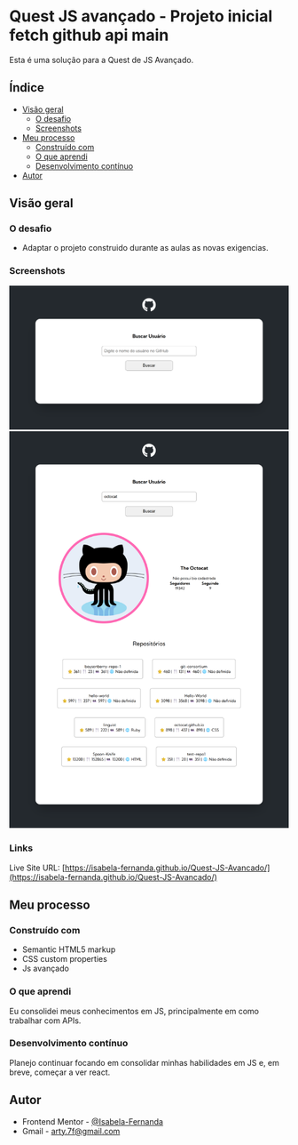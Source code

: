 # Quest JS avançado - Projeto inicial fetch github api main

Esta é uma solução para a Quest de JS Avançado.

## Índice

- [Visão geral](#Visão-geral)
  - [O desafio](#o-desafio)
  - [Screenshots](#Screenshost)
- [Meu processo](#meu-processo)
  - [Construído com](#construido-com)
  - [O que aprendi](#o-que-aprendi)
  - [Desenvolvimento contínuo](#desenvolvimento-contínuo)
- [Autor](#autor)


## Visão geral

### O desafio

- Adaptar o projeto construido durante as aulas as novas exigencias.

### Screenshots

<img src="./src/design/solution-1.png">
<img src="./src/design/solution-2-Octocat.png">

### Links
Live Site URL: [https://isabela-fernanda.github.io/Quest-JS-Avancado/](https://isabela-fernanda.github.io/Quest-JS-Avancado/)


## Meu processo

### Construído com

- Semantic HTML5 markup
- CSS custom properties
- Js avançado

### O que aprendi

Eu consolidei meus conhecimentos em JS, principalmente em como trabalhar com APIs.

### Desenvolvimento contínuo

Planejo continuar focando em consolidar minhas habilidades em JS e, em breve, começar a ver react.

## Autor

- Frontend Mentor - [@Isabela-Fernanda](https://www.frontendmentor.io/profile/Isabela-Fernanda)
- Gmail - [arty.7f@gmail.com](arty.7f@gmail.com)


